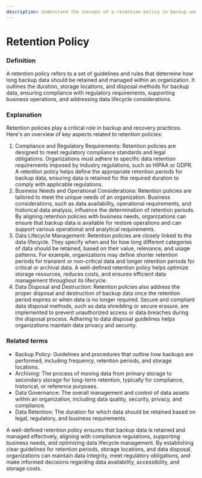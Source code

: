 ```yaml
---
description: Understand the concept of a retention policy in backup and recovery.
---
```


# Retention Policy

### Definition

A retention policy refers to a set of guidelines and rules that determine how long backup data should be retained and managed within an organization. It outlines the duration, storage locations, and disposal methods for backup data, ensuring compliance with regulatory requirements, supporting business operations, and addressing data lifecycle considerations.

### Explanation

Retention policies play a critical role in backup and recovery practices. Here's an overview of key aspects related to retention policies:

1. Compliance and Regulatory Requirements: Retention policies are designed to meet regulatory compliance standards and legal obligations. Organizations must adhere to specific data retention requirements imposed by industry regulations, such as HIPAA or GDPR. A retention policy helps define the appropriate retention periods for backup data, ensuring data is retained for the required duration to comply with applicable regulations.
2. Business Needs and Operational Considerations: Retention policies are tailored to meet the unique needs of an organization. Business considerations, such as data availability, operational requirements, and historical data analysis, influence the determination of retention periods. By aligning retention policies with business needs, organizations can ensure that backup data is available for restore operations and can support various operational and analytical requirements.
3. Data Lifecycle Management: Retention policies are closely linked to the data lifecycle. They specify when and for how long different categories of data should be retained, based on their value, relevance, and usage patterns. For example, organizations may define shorter retention periods for transient or non-critical data and longer retention periods for critical or archival data. A well-defined retention policy helps optimize storage resources, reduces costs, and ensures efficient data management throughout its lifecycle.
4. Data Disposal and Destruction: Retention policies also address the proper disposal and destruction of backup data once the retention period expires or when data is no longer required. Secure and compliant data disposal methods, such as data shredding or secure erasure, are implemented to prevent unauthorized access or data breaches during the disposal process. Adhering to data disposal guidelines helps organizations maintain data privacy and security.

### Related terms

* Backup Policy: Guidelines and procedures that outline how backups are performed, including frequency, retention periods, and storage locations.
* Archiving: The process of moving data from primary storage to secondary storage for long-term retention, typically for compliance, historical, or reference purposes.
* Data Governance: The overall management and control of data assets within an organization, including data quality, security, privacy, and compliance.
* Data Retention: The duration for which data should be retained based on legal, regulatory, and business requirements.

A well-defined retention policy ensures that backup data is retained and managed effectively, aligning with compliance regulations, supporting business needs, and optimizing data lifecycle management. By establishing clear guidelines for retention periods, storage locations, and data disposal, organizations can maintain data integrity, meet regulatory obligations, and make informed decisions regarding data availability, accessibility, and storage costs.
